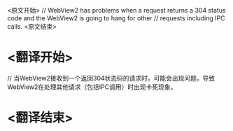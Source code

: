 
<原文开始>
		// WebView2 has problems when a request returns a 304 status code and the WebView2 is going to hang for other
		// requests including IPC calls.
<原文结束>

# <翻译开始>
// 当WebView2接收到一个返回304状态码的请求时，可能会出现问题，导致WebView2在处理其他请求（包括IPC调用）时出现卡死现象。
# <翻译结束>

